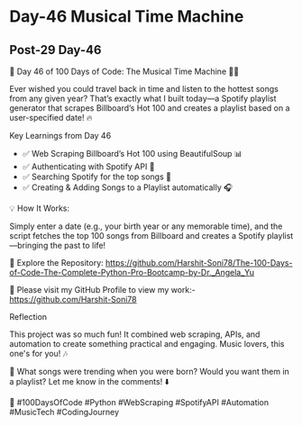 # Day-46 Musical Time Machine

## Post-29 Day-46

🎵 Day 46 of 100 Days of Code: The Musical Time Machine 🚀🎶

Ever wished you could travel back in time and listen to the hottest songs from any given year? That’s exactly what I built today—a Spotify playlist generator that scrapes Billboard’s Hot 100 and creates a playlist based on a user-specified date! 🔥

Key Learnings from Day 46

- ✅ Web Scraping Billboard’s Hot 100 using BeautifulSoup 📊
- ✅ Authenticating with Spotify API 🔑
- ✅ Searching Spotify for the top songs 🎼
- ✅ Creating & Adding Songs to a Playlist automatically 🎧

💡 How It Works:

Simply enter a date (e.g., your birth year or any memorable time), and the script fetches the top 100 songs from Billboard and creates a Spotify playlist—bringing the past to life!

🔗 Explore the Repository: <https://github.com/Harshit-Soni78/The-100-Days-of-Code-The-Complete-Python-Pro-Bootcamp-by-Dr._Angela_Yu>

📂 Please visit my GitHub Profile to view my work:- <https://github.com/Harshit-Soni78>

Reflection

This project was so much fun! It combined web scraping, APIs, and automation to create something practical and engaging. Music lovers, this one's for you! 🎶

👀 What songs were trending when you were born? Would you want them in a playlist? Let me know in the comments! ⬇️

🚀 #100DaysOfCode #Python #WebScraping #SpotifyAPI #Automation #MusicTech #CodingJourney
